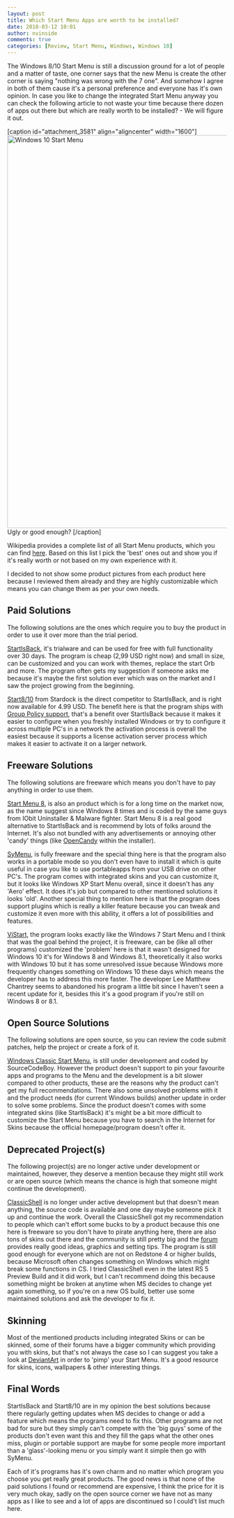```yaml
---
layout: post
title: Which Start Menu Apps are worth to be installed?
date: 2018-03-12 10:01
author: nvinside
comments: true
categories: [Review, Start Menu, Windows, Windows 10]
---
```

The Windows 8/10 Start Menu is still a discussion ground for a lot of people and a matter of taste, one corner says that the new Menu is create the other corner is saying "nothing was wrong with the 7 one". And somehow I agree in both of them cause it's a personal preference and everyone has it's own opinion. In case you like to change the integrated Start Menu anyway you can check the following article to not waste your time because there dozen of apps out there but which are really worth to be installed? - We will figure it out.

[caption id="attachment_3581" align="aligncenter" width="1600"]<img class=" size-full wp-image-3581 aligncenter" src="https://chefkochblog.files.wordpress.com/2018/03/windows-10-start-menu.jpg" alt="Windows 10 Start Menu" width="1600" height="900" /> Ugly or good enough? [/caption]

<!--more-->

Wikipedia provides a complete list of all Start Menu products, which you can find <a href="https://en.wikipedia.org/wiki/Comparison_of_Start_menu_replacements_for_Windows_8" target="_blank" rel="noopener">here</a>. Based on this list I pick the 'best' ones out and show you if it's really worth or not based on my own experience with it.

I decided to not show some product pictures from each product here because I reviewed them already and they are highly customizable which means you can change them as per your own needs.

<h2>Paid Solutions</h2>

The following solutions are the ones which require you to buy the product in order to use it over more than the trial period.

<a href="http://startisback.com" target="_blank" rel="noopener">StartIsBack</a>, it's trialware and can be used for free with full functionality over 30 days. The program is cheap (2,99 USD right now) and small in size, can be customized and you can work with themes, replace the start Orb and more. The program often gets my suggestion if someone asks me because it's maybe the first solution ever which was on the market and I saw the project growing from the beginning.

<a href="https://www.stardock.com/products/start8/" target="_blank" rel="noopener">Start8/10</a> from Stardock is the direct competitor to StartIsBack, and is right now available for 4.99 USD. The benefit here is that the program ships with <a href="https://www.stardock.com/enterpriseinformation/" target="_blank" rel="noopener">Group Policy support</a>, that's a benefit over StartIsBack because it makes it easier to configure when you freshly installed Windows or try to configure it across multiple PC's in a network the activation process is overall the easiest because it supports a license activation server process which makes it easier to activate it on a larger network.

<h2>Freeware Solutions</h2>

The following solutions are freeware which means you don't have to pay anything in order to use them.

<a href="https://www.iobit.com/en/iobitstartmenu8.php" target="_blank" rel="noopener">Start Menu 8</a>, is also an product which is for a long time on the market now, as the name suggest since Windows 8 times and is coded by the same guys from IObit Uninstaller &amp; Malware fighter. Start Menu 8 is a real good alternative to StartIsBack and is recommend by lots of folks around the Internet. It's also not bundled with any advertisements or annoying other 'candy' things (like <a href="https://en.wikipedia.org/wiki/OpenCandy" target="_blank" rel="noopener">OpenCandy</a> within the installer).

<a href="https://www.ugmfree.it" target="_blank" rel="noopener">SyMenu</a>, is fully freeware and the special thing here is that the program also works in a portable mode so you don't even have to install it which is quite useful in case you like to use portableapps from your USB drive on other PC's. The program comes with integrated skins and you can customize it, but it looks like Windows XP Start Menu overall, since it doesn't has any 'Aero' effect. It does it's job but compared to other mentioned solutions it looks 'old'. Another special thing to mention here is that the program does support plugins which is really a killer feature because you can tweak and customize it even more with this ability, it offers a lot of possibilities and features.

<a href="http://lee-soft.com/vistart/" target="_blank" rel="noopener">ViStart</a>, the program looks exactly like the Windows 7 Start Menu and I think that was the goal behind the project, it is freeware, can be (like all other programs) customized the 'problem' here is that it wasn't designed for Windows 10 it's for Windows 8 and Windows 8.1, theoretically it also works with Windows 10 but it has some unresolved issue because Windows more frequently changes something on Windows 10 these days which means the developer has to address this more faster. The developer Lee Matthew Chantrey seems to abandoned his program a little bit since I haven't seen a recent update for it, besides this it's a good program if you're still on Windows 8 or 8.1.

<h2>Open Source Solutions</h2>

The following solutions are open source, so you can review the code submit patches, help the project or create a fork of it.

<a href="http://sourcecodeboy.esy.es" target="_blank" rel="noopener">Windows Classic Start Menu</a>, is still under development and coded by SourceCodeBoy. However the product doesn't support to pin your favourite apps and programs to the Menu and the development is a bit slower compared to other products, these are the reasons why the product can't get my full recommendations. There also some unsolved problems with it and the product needs (for current Windows builds) another update in order to solve some problems. Since the product doesn't comes with some integrated skins (like StartIsBack) it's might be a bit more difficult to customize the Start Menu because you have to search in the Internet for Skins because the official homepage/program doesn't offer it.

<h2>Deprecated Project(s)</h2>

The following project(s) are no longer active under development or maintained, however, they deserve a mention because they might still work or are open source (which means the chance is high that someone might continue the development).

<a href="http://www.classicshell.net" target="_blank" rel="noopener">ClassicShell</a> is no longer under active development but that doesn't mean anything, the source code is available and one day maybe someone pick it up and continue the work. Overall the ClassicShell got my recommendation to people which can't effort some bucks to by a product because this one here is freeware so you don't have to pirate anything here, there are also tons of skins out there and the community is still pretty big and the <a href="http://www.classicshell.net/forum/" target="_blank" rel="noopener">forum</a> provides really good ideas, graphics and setting tips. The program is still good enough for everyone which are not on Redstone 4 or higher builds, because Microsoft often changes something on Windows which might break some functions in CS. I tried ClassicShell even in the latest RS 5 Preview Build and it did work, but I can't recommend doing this because something might be broken at anytime when MS decides to change yet again something, so if you're on a new OS build, better use some maintained solutions and ask the developer to fix it.

<h2>Skinning</h2>

Most of the mentioned products including integrated Skins or can be skinned, some of their forums have a bigger community which providing you with skins, but that's not always the case so I can suggest you take a look at <a href="https://www.deviantart.com/" target="_blank" rel="noopener">DeviantArt</a> in order to 'pimp' your Start Menu. It's a good resource for skins, icons, wallpapers &amp; other interesting things.

<h2>Final Words</h2>

StartIsBack and Start8/10 are in my opinion the best solutions because there regularly getting updates when MS decides to change or add a feature which means the programs need to fix this. Other programs are not bad for sure but they simply can't compete with the 'big guys' some of the products don't even want this and they fill the gaps what the other ones miss, plugin or portable support are maybe for some people more important than a 'glass'-looking menu or you simply want it simple then go with SyMenu.

Each of it's programs has it's own charm and no matter which program you choose you get really great products. The good news is that none of the paid solutions I found or recommend are expensive, I think the price for it is very much okay, sadly on the open source corner we have not as many apps as I like to see and a lot of apps are discontinued so I could't list much here.
